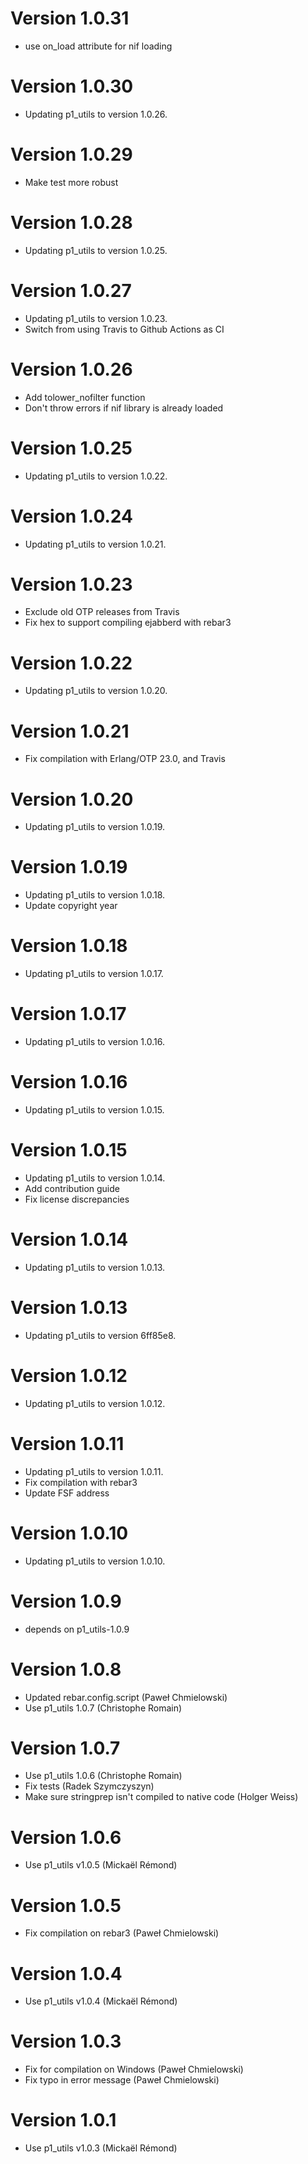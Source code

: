 # Version 1.0.31

* use on_load attribute for nif loading

# Version 1.0.30

* Updating p1_utils to version 1.0.26.

# Version 1.0.29

* Make test more robust

# Version 1.0.28

* Updating p1_utils to version 1.0.25.

# Version 1.0.27

* Updating p1_utils to version 1.0.23.
* Switch from using Travis to Github Actions as CI

# Version 1.0.26

* Add tolower_nofilter function
* Don't throw errors if nif library is already loaded

# Version 1.0.25

* Updating p1_utils to version 1.0.22.

# Version 1.0.24

* Updating p1_utils to version 1.0.21.

# Version 1.0.23

* Exclude old OTP releases from Travis
* Fix hex to support compiling ejabberd with rebar3

# Version 1.0.22

* Updating p1_utils to version 1.0.20.

# Version 1.0.21

* Fix compilation with Erlang/OTP 23.0, and Travis

# Version 1.0.20

* Updating p1_utils to version 1.0.19.

# Version 1.0.19

* Updating p1_utils to version 1.0.18.
* Update copyright year

# Version 1.0.18

* Updating p1_utils to version 1.0.17.

# Version 1.0.17

* Updating p1_utils to version 1.0.16.

# Version 1.0.16

* Updating p1_utils to version 1.0.15.

# Version 1.0.15

* Updating p1_utils to version 1.0.14.
* Add contribution guide
* Fix license discrepancies

# Version 1.0.14

* Updating p1_utils to version 1.0.13.

# Version 1.0.13

* Updating p1_utils to version 6ff85e8.

# Version 1.0.12

* Updating p1_utils to version 1.0.12.

# Version 1.0.11

* Updating p1_utils to version 1.0.11.
* Fix compilation with rebar3
* Update FSF address

# Version 1.0.10

* Updating p1_utils to version 1.0.10.

# Version 1.0.9

* depends on p1_utils-1.0.9

# Version 1.0.8

* Updated rebar.config.script (Paweł Chmielowski)
* Use p1_utils 1.0.7 (Christophe Romain)

# Version 1.0.7

* Use p1_utils 1.0.6 (Christophe Romain)
* Fix tests (Radek Szymczyszyn)
* Make sure stringprep isn't compiled to native code (Holger Weiss)

# Version 1.0.6

* Use p1_utils v1.0.5 (Mickaël Rémond)

# Version 1.0.5

* Fix compilation on rebar3 (Paweł Chmielowski)

# Version 1.0.4

* Use p1_utils v1.0.4 (Mickaël Rémond)

# Version 1.0.3

* Fix for compilation on Windows (Paweł Chmielowski)
* Fix typo in error message (Paweł Chmielowski)

# Version 1.0.1

* Use p1_utils v1.0.3 (Mickaël Rémond)
